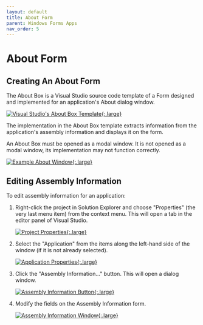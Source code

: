 ```yaml
---
layout: default
title: About Form
parent: Windows Forms Apps
nav_order: 5
---
```


#  About Form

## Creating An About Form

The About Box is a Visual Studio source code template of a Form designed and implemented for an application's About dialog window.

[![Visual Studio's About Box Template](../images/about-form/about-box-template.png "Visual Studio's About Box Template"){:.large}](../images/about-form/about-box-template.png)

The implementation in the About Box template extracts information from the application's assembly information and displays it on the form.

An About Box must be opened as a modal window. It is not opened as a modal window, its implementation may not function correctly.

[![Example About Window](../images/about-form/completed-about-form.png "Example About Window"){:.large}](../images/about-form/completed-about-form.png)

## Editing Assembly Information

To edit assembly information for an application:

1. Right-click the project in Solution Explorer and choose "Properties" (the very last menu item) from the context menu. This will open a tab in the editor panel of Visual Studio.

    [![Project Properties](../images/about-form/properties-menu-item.png "Project Properties"){:.large}](../images/about-form/properties-menu-item.png)

2. Select the "Application" from the items along the left-hand side of the window (if it is not already selected).

    [![Application Properties](../images/about-form/application-tab.png "Application Properties"){:.large}](../images/about-form/application-tab.png)

3. Click the "Assembly Information..." button. This will open a dialog window.

    [![Assembly Information Button](../images/about-form/assembly-information-button.png "Assembly Information Button"){:.large}](../images/about-form/assembly-information-button.png)

4. Modify the fields on the Assembly Information form.

    [![Assembly Information Window](../images/about-form/assembly-information-window.png "Assembly Information Window"){:.large}](../images/about-form/assembly-information-window.png)